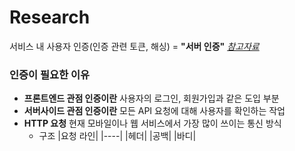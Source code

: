 # Research
서비스 내 사용자 인증(인증 관련 토큰, 해싱) = **"서버 인증"**
[*참고자료*](https://tansfil.tistory.com/58)

### 인증이 필요한 이유
- **프론트엔드 관점 인증이란**
    사용자의 로그인, 회원가입과 같은 도입 부분
- **서버사이드 관점 인증이란**
    모든 API 요청에 대해 사용자를 확인하는 작업
- **HTTP 요청**
    현재 모바일이나 웹 서비스에서 가장 많이 쓰이는 통신 방식
    - 구조
        |요청 라인|
        |----|
        |헤더|
        |공백|
        |바디|
